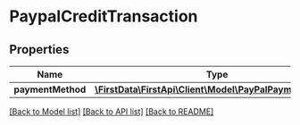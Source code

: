 # PaypalCreditTransaction

## Properties
Name | Type | Description | Notes
------------ | ------------- | ------------- | -------------
**paymentMethod** | [**\FirstData\FirstApi\Client\Model\PayPalPaymentMethod**](PayPalPaymentMethod.md) |  | 

[[Back to Model list]](../README.md#documentation-for-models) [[Back to API list]](../README.md#documentation-for-api-endpoints) [[Back to README]](../README.md)


